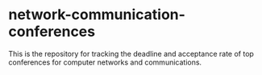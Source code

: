 # network-communication-conferences
This is the repository for tracking the deadline and acceptance rate of top conferences for computer networks and communications.
